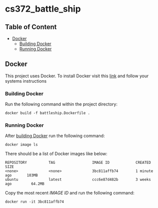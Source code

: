 # cs372_battle_ship

## Table of Content 

- [Docker](#Docker)
    - [Building Docker](#Building-Docker)
    - [Running Docker](#Running-Docker)
    
 
 
## Docker
This project uses Docker. To install Docker visit this [link](https://docs.docker.com/install/) and follow your systems
instructions 

### Building Docker 
Run the following command within the project directory:
```terminal
docker build -f battleship.Dockerfile .
```
### Running Docker 
After [building Docker](#Building-Docker) run the following command:
```terminal
docker image ls
```
There should be a list of Docker images like below:
```
REPOSITORY          TAG                 IMAGE ID            CREATED             SIZE
<none>              <none>              3bc811affb74        1 minute ago       103MB
ubuntu              latest              ccc6e87d482b        3 weeks ago         64.2MB
```
Copy the most recent _IMAGE ID_ and run the following command:
```terminal
docker run -it 3bc811affb74
```




